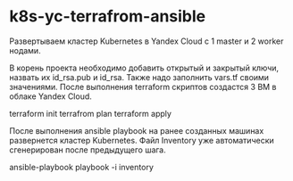 # k8s-yc-terrafrom-ansible
Развертываем кластер Kubernetes в Yandex Cloud с 1 master и 2 worker нодами.

В корень проекта необходимо добавить открытый и закрытый ключи, назвать их id_rsa.pub и id_rsa.
Также надо заполнить vars.tf своими значениями. 
После выполнения terraform скриптов создастся 3 ВМ в облаке Yandex Cloud.

terraform init
terrafrom plan
terraform apply

После выполнения ansible playbook на ранее созданных машинах развернется кластер Kubernetes. Файл Inventory уже автоматически сгенерирован после предыдущего шага. 

ansible-playbook playbook -i inventory